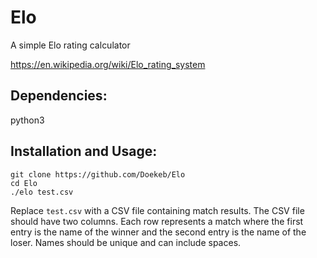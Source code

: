 # Elo
A simple Elo rating calculator

https://en.wikipedia.org/wiki/Elo_rating_system

## Dependencies:
python3

## Installation and Usage:

```
git clone https://github.com/Doekeb/Elo
cd Elo
./elo test.csv
```

Replace `test.csv` with a CSV file containing match results.
The CSV file should have two columns.
Each row represents a match where the first entry is the name of the winner and the second entry is the name of the loser.
Names should be unique and can include spaces.
